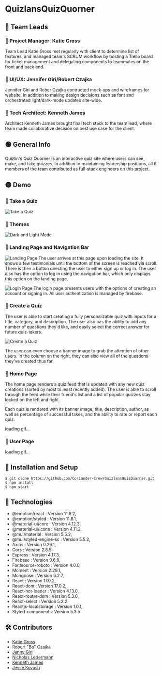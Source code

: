 # QuizlansQuizQuorner

## 🔵 Team Leads
### 📌 Project Manager: Katie Gross
Team Lead Katie Gross met regularly with client to determine list of features, and managed team's SCRUM workflow by hosting a Trello board for ticket management and delegating components to teammates on the front and back end.

### 📌 UI/UX: Jennifer Giri/Robert Czajka
Jennifer Giri and Rober Czajka contructed mock-ups and wireframes for website, in addition to making design decisions such as font and orchestrated light/dark-mode updates site-wide.

### 📌 Tech Architect: Kenneth James
Architect Kenneth James brought final tech stack to the team lead, where team made collaborative decision on best use case for the client.

## 🟢 General Info
Quizlin's Quiz Quorner is an interactive quiz site where users can see, make, and take quizzes. In addition to maintaining leadership positions, all 6 members of the team contributed as full-stack engineers on this project.


## 🟡 Demo

### 🔎 Take a Quiz

![Take a Quiz](https://recordit.co/Iymz9v7E2N.gif)

### 🔎 Themes

![Dark and Light Mode](https://recordit.co/qkcDVO5TQx.gif)

### 🔎 Landing Page and Navigation Bar

![Landing Page](https://recordit.co/y7x6YCyxtu.gif)
The user arrives at this page upon loading the site.  It shows a few testimonials until the bottom of the screen is reached via scroll.  There is then a button directing the user to either sign up or log in.  The user also has the option to log in using the navigation bar, which only displays this option on the landing page.

![Login Page](https://recordit.co/CAj92IqleB.gif)
The login page presents users with the options of creating an account or signing in. All user authentication is managed by firebase.

### 🔎 Create a Quiz

The user is able to start creating a fully personalizable quiz with inputs for a title, category, and description. The user also has the ability to add any number of questions they'd like, and easily select the correct answer for future quiz-takers.

![Create a Quiz](https://recordit.co/CHSL1gs3H3.gif)

The user can even choose a banner image to grab the attention of other users. In the column on the right, they can also view all of the questions they've created thus far.

### 🔎 Home Page
The home page renders a quiz feed that is updated with any new quiz creations (sorted by most to least recently added).  The user is able to scroll through the feed while their friend's list and a list of popular quizzes stay locked on the left and right.

Each quiz is rendered with its banner image, title, description, author, as well as percentage of successful takes, and the ability to rate or report each quiz.

loading gif...

### 🔎 User Page
loading gif...

## 🚀 Installation and Setup
```
$ git clone https://github.com/Coriander-Crew/QuizlansQuizQuorner.git
$ npm install
$ npm start

```
## 🧪 Technologies
* @emotion/react : Version 11.8.2,
* @emotion/styled : Version 11.8.1,
* @material-ui/core : Version 4.12.3,
* @material-ui/icons : Version 4.11.2,
* @mui/material : Version 5.5.2,
* @mui/styled-engine-sc : Version 5.5.2,
* Axios : Version 0.26.1,
* Cors : Version 2.8.5
* Express : Version 4.17.3,
* Firebase : Version 9.6.9,
* Fontsource-roboto : Version 4.0.0,
* Moment : Version 2.29.1,
* Mongoose : Version 6.2.7,
* React : Version 17.0.2,
* React-dom : Version 17.0.2,
* React-hot-loader : Version 4.13.0,
* React-router-dom : Version 5.3.0,
* React-select : Version 5.2.2,
* Reactjs-localstorage : Version 1.0.1,
* Styled-components: Version 5.3.5


## 🛠 Contributors
- [Katie Gross](https://www.linkedin.com/in/kathleen-gross/)
- [Robert "Bo" Czajka](https://www.linkedin.com/in/robert-czajka2/)
- [Jenny Giri](https://www.linkedin.com/in/jgiri/)
- [Nicholas Ledermann](https://www.linkedin.com/in/nicholas-ledermann/)
- [Kenneth James](https://www.linkedin.com/in/kjames7421/)
- [Jesse Kovash](https://www.linkedin.com/in/jessekovash/)

